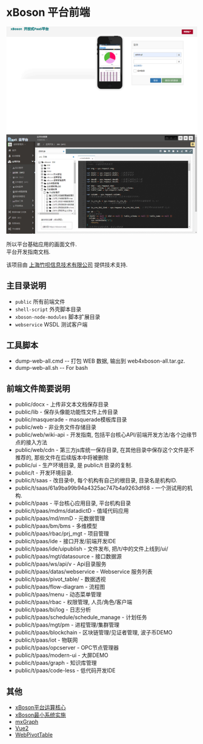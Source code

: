 # xBoson 平台前端

![screen1](./public/login.html.png)
![screen2](./public/main.html.png)

所以平台基础应用的画面文件.  
平台开发指南文档.

该项目由 [上海竹呗信息技术有限公司](https://xboson.net/) 提供技术支持.


## 主目录说明

* `public` 所有前端文件
* `shell-script` 外壳脚本目录
* `xboson-node-modules` 脚本扩展目录
* `webservice` WSDL 测试客户端


## 工具脚本

* dump-web-all.cmd -- 打包 WEB 数据, 输出到 web4xboson-all.tar.gz.
* dump-web-all.sh  -- For bash

## 前端文件简要说明

* public/docx - 上传非文本文档保存目录
* public/lib - 保存头像能功能性文件上传目录
* public/masquerade - masquerade模板库目录
* public/web - 非业务文件存储目录
* public/web/wiki-api - 开发指南, 包括平台核心API/前端开发方法/各个边缘节点的接入方法
* public/web/cdn - 第三方js库统一保存目录, 在其他目录中保存这个文件是不推荐的, 那些文件在后续版本中将被删除
* public/ui - 生产环境目录, 是 public/t 目录的复制.
* public/t - 开发环境目录.
* public/t/saas - 改目录中, 每个机构有自己的根目录, 目录名是机构ID.
* public/t/saas/61a9ba99b94a4325ac747b4a9263df68 - 一个测试用的机构.
* public/t/paas - 平台核心应用目录, 平台机构目录
* public/t/paas/mdms/datadictD - 值域代码应用
* public/t/paas/md/mmD - 元数据管理
* public/t/paas/bm/bms - 多维模型
* public/t/paas/rbac/prj_mgt - 项目管理
* public/t/paas/ide - 接口开发/前端开发IDE
* public/t/paas/ide/uipublish - 文件发布, 把/t/中的文件上线到/ui/
* public/t/paas/mgt/datasource - 接口数据源
* public/t/paas/ws/api/v - Api目录服务
* public/t/paas/datas/webservice - Webservice 服务列表
* public/t/paas/pivot_table/ - 数据透视
* public/t/paas/flow-diagram - 流程图
* public/t/paas/menu - 动态菜单管理
* public/t/paas/rbac - 权限管理, 人员/角色/客户端
* public/t/paas/bi/log - 日志分析
* public/t/paas/schedule/schedule_manage - 计划任务
* public/t/paas/mgt/pm - 进程管理/集群管理
* public/t/paas/blockchain - 区块链管理/见证者管理, 波子币DEMO
* public/t/paas/iot - 物联网
* public/t/paas/opcserver - OPC节点管理器
* public/t/paas/modern-ui - 大屏DEMO
* public/t/paas/graph - 知识库管理
* public/t/paas/code-less - 低代码开发IDE

## 其他

* [xBoson平台运算核心](https://github.com/yanmingsohu/xBoson-core)
* [xBoson最小系统实施](https://github.com/yanmingsohu/xBoson-deploy)
* [mxGraph](https://jgraph.github.io/mxgraph/)
* [Vue2](https://v2.vuejs.org/)
* [WebPivotTable](https://webpivottable.com/)